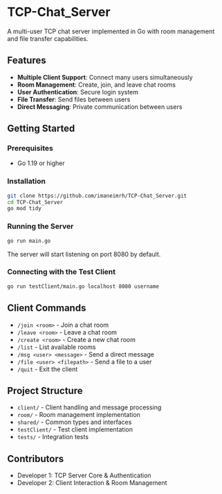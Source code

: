 # TCP-Chat_Server

A multi-user TCP chat server implemented in Go with room management and file transfer capabilities.

## Features

- **Multiple Client Support**: Connect many users simultaneously
- **Room Management**: Create, join, and leave chat rooms
- **User Authentication**: Secure login system
- **File Transfer**: Send files between users
- **Direct Messaging**: Private communication between users

## Getting Started

### Prerequisites

- Go 1.19 or higher

### Installation

```bash
git clone https://github.com/imaneimrh/TCP-Chat_Server.git
cd TCP-Chat_Server
go mod tidy
```

### Running the Server

```bash
go run main.go
```

The server will start listening on port 8080 by default.

### Connecting with the Test Client

```bash
go run testClient/main.go localhost 8080 username
```

## Client Commands

- `/join <room>` - Join a chat room
- `/leave <room>` - Leave a chat room
- `/create <room>` - Create a new chat room
- `/list` - List available rooms
- `/msg <user> <message>` - Send a direct message
- `/file <user> <filepath>` - Send a file to a user
- `/quit` - Exit the client

## Project Structure

- `client/` - Client handling and message processing
- `room/` - Room management implementation
- `shared/` - Common types and interfaces
- `testClient/` - Test client implementation
- `tests/` - Integration tests

## Contributors

- Developer 1: TCP Server Core & Authentication
- Developer 2: Client Interaction & Room Management
